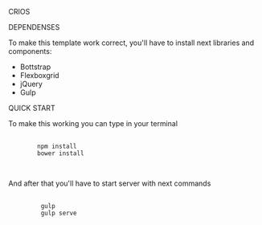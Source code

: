 CRIOS

DEPENDENSES

To make this template work correct, you'll have to install next libraries and components:
 * Bottstrap
 * Flexboxgrid
 * jQuery
 * Gulp

QUICK START
 
To make this working you can type in your terminal
 <pre>
    <code>
        npm install
        bower install
    </code>
 </pre>
 
And after that you'll have to start server with next commands
 <pre>
     <code>
         gulp
         gulp serve
     </code>
  </pre>


    
